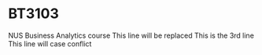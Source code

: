# BT3103

NUS Business Analytics course
This line will be replaced
This is the 3rd line
This line will case conflict
